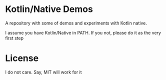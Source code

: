 Kotlin/Native Demos
===================


A repository with some of demos and experiments with Kotlin native.

I assume you have Kotlin/Native in PATH. If you not, please do it as the very first step



License
=======

I do not care. Say, MIT will work for it




